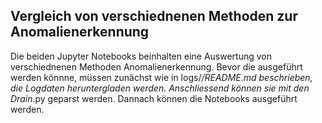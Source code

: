 ## Vergleich von verschiednenen Methoden zur Anomalienerkennung

Die beiden Jupyter Notebooks beinhalten eine Auswertung von verschiednenen Methoden Anomalienerkennung.
Bevor die ausgeführt werden könnne, müssen zunächst wie in logs/*/README.md beschrieben, die Logdaten heruntergladen werden.
Anschliessend können sie mit den Drain*.py geparst werden.
Dannach können die Notebooks ausgeführt werden.
